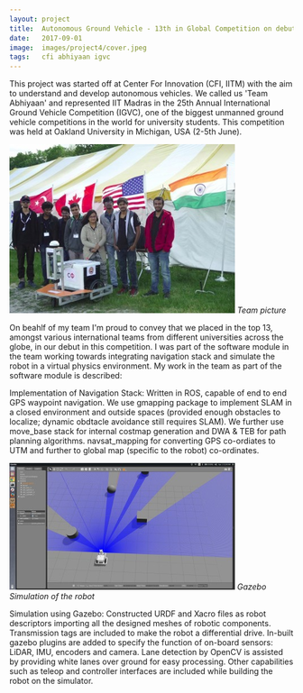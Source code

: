 ```yaml
---
layout: project
title:  Autonomous Ground Vehicle - 13th in Global Competition on debut stint
date:   2017-09-01
image:  images/project4/cover.jpeg
tags:   cfi abhiyaan igvc
---
```

This project was started off at Center For Innovation (CFI, IITM) with the aim to understand and develop autonomous vehicles. We called us 'Team Abhiyaan' and represented IIT Madras in the 25th Annual International Ground Vehicle Competition (IGVC), one of the biggest unmanned ground vehicle competitions in the world for university students. This competition was held at Oakland University in Michigan, USA (2-5th June).

![alt](/images/project4/2.jpeg)
*Team picture*

On beahlf of my team I'm proud to convey that we placed in the top 13, amongst various international teams from different universities across the globe, in our debut in this competition. I was part of the software module in the team working towards integrating navigation stack and simulate the robot in a virtual physics environment. My work in the team as part of the software module is described:

Implementation of Navigation Stack: Written in ROS, capable of end to end GPS waypoint navigation. We use gmapping package to implement SLAM in a closed environment and outside spaces (provided enough obstacles to localize; dynamic obdtacle avoidance still requires SLAM). We further use move_base stack for internal costmap generation and DWA & TEB for path planning  algorithms. navsat_mapping for converting GPS co-ordiates to UTM and further to global map (specific to the robot) co-ordinates. 

![alt](/images/project4/1.jpeg)
*Gazebo Simulation of the robot*

Simulation using Gazebo: ​Constructed URDF and Xacro files as robot descriptors importing all the designed meshes of robotic components. Transmission tags are included to make the robot a differential drive. In-built gazebo plugins are added to specify the function of on-board sensors: LiDAR, IMU, encoders and camera. Lane detection by OpenCV is assisted by providing white lanes over ground for easy processing. Other capabilities such as teleop and controller interfaces are included while building the robot on the simulator.